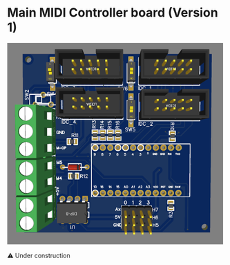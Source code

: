 # Main MIDI Controller board (Version 1)

![alt text](https://github.com/Openpipes-org/Main_MIDI_Controller_PCB/blob/main/images/midi_controller_v1.png)

⚠️ Under construction
